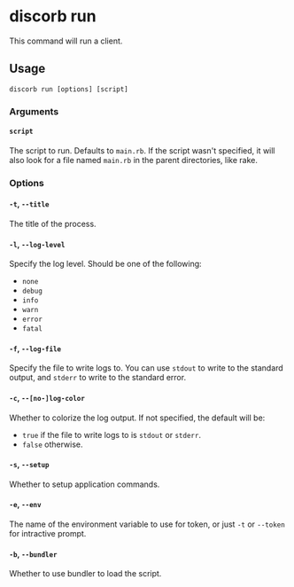 <!--
# @title CLI: discorb run
-->

# discorb run

This command will run a client.


## Usage

```
discorb run [options] [script]
```

### Arguments

#### `script`

The script to run. Defaults to `main.rb`.
If the script wasn't specified, it will also look for a file named `main.rb` in the parent directories, like rake.

### Options

#### `-t`, `--title`

The title of the process.

#### `-l`, `--log-level`

Specify the log level.
Should be one of the following:

* `none`
* `debug`
* `info`
* `warn`
* `error`
* `fatal`

#### `-f`, `--log-file`

Specify the file to write logs to.
You can use `stdout` to write to the standard output, and `stderr` to write to the standard error.

#### `-c`, `--[no-]log-color`

Whether to colorize the log output.
If not specified, the default will be:
- `true` if the file to write logs to is `stdout` or `stderr`.
- `false` otherwise.

#### `-s`, `--setup`

Whether to setup application commands.

#### `-e`, `--env`

The name of the environment variable to use for token, or just `-t` or `--token` for intractive prompt.

#### `-b`, `--bundler`

Whether to use bundler to load the script.
